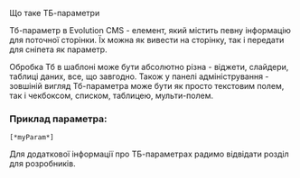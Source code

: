 Що таке ТБ-параметри

Тб-параметр в Evolution CMS - елемент, який містить певну інформацію для поточної сторінки. Їх можна як вивести на сторінку, так і передати для сніпета як параметр.

Обробка Тб в шаблоні може бути абсолютно різна - віджети, слайдери, таблиці даних, все, що завгодно.
Також у панелі адміністрування - зовшіній вигляд Тб-параметра може бути як просто текстовим полем, так і чекбоксом, списком, таблицею, мульти-полем.
### Приклад параметра:
```
[*myParam*]
```

Для додаткової інформації про ТБ-параметрах радимо відвідати розділ для розробників.